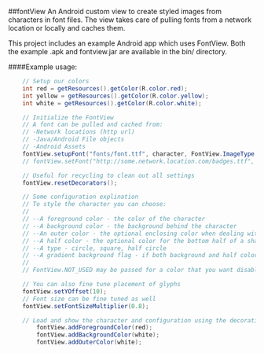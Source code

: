 ##fontView
An Android custom view to create styled images from characters in font files.
The view takes care of pulling fonts from a network location or locally and  caches them.

This project includes an example Android app which uses FontView.
Both the example .apk and fontview.jar are available in the bin/ directory.

####Example usage:

```java
  	// Setup our colors
	int red = getResources().getColor(R.color.red);
	int yellow = getResources().getColor(R.color.yellow);
	int white = getResources().getColor(R.color.white);

	// Initialize the FontView
	// A font can be pulled and cached from:
	// -Network locations (http url)
	// -Java/Android File objects
	// -Android Assets
	fontView.setupFont("fonts/font.ttf", character, FontView.ImageType.CIRCLE);
	// fontView.setFont("http://some.network.location.com/badges.ttf", false, character, FontView.ImageType.CIRCLE);

	// Useful for recycling to clean out all settings
	fontView.resetDecorators();

	// Some configuration explination
	// To style the character you can choose:
	//
	// --A foreground color - the color of the character
	// --A background color - the background behind the character
	// --An outer color - the optional enclosing color when dealing with circles (outside the circle)
	// --A half color - the optional color for the bottom half of a shape's background
	// --A type - circle, square, half circle
	// --A gradient background flag - if both background and half colors are passed
	//
	// FontView.NOT_USED may be passed for a color that you want disabled

	// You can also fine tune placement of glyphs
	fontView.setYOffset(10);
	// Font size can be fine tuned as well
	fontView.setFontSizeMultiplier(0.8);

	// Load and show the character and configuration using the decoration pattern
        fontView.addForegroundColor(red);
        fontView.addBackgroundColor(white);
        fontView.addOuterColor(white);
```
